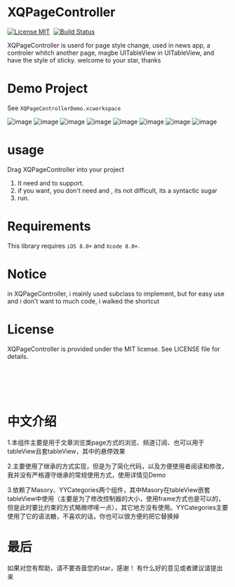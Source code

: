 XQPageController
==============

[![License MIT](https://img.shields.io/badge/license-MIT-green.svg?style=flat)](https://raw.githubusercontent.com/ibireme/YYKit/master/LICENSE)&nbsp;
[![Build Status](https://travis-ci.org/ibireme/YYKit.svg?branch=master)](https://travis-ci.org/ibireme/YYKit)


XQPageController is userd for page style change, used in news app, a controler whitch another  page, magbe UITableView in UITableView, and have the style of sticky. welcome to your star, thanks   


Demo Project
==============
See `XQPageControllerDemo.xcworkspace`

![image](https://github.com/west-east/ReadMeImage/blob/master/XQPageController%20Reource/1.gif) ![image](https://github.com/west-east/ReadMeImage/blob/master/XQPageController%20Reource/2.gif) 
![image](https://github.com/west-east/ReadMeImage/blob/master/XQPageController%20Reource/3.gif) ![image](https://github.com/west-east/ReadMeImage/blob/master/XQPageController%20Reource/4.gif) 
![image](https://github.com/west-east/ReadMeImage/blob/master/XQPageController%20Reource/5.gif) ![image](https://github.com/west-east/ReadMeImage/blob/master/XQPageController%20Reource/6.gif) 
![image](https://github.com/west-east/ReadMeImage/blob/master/XQPageController%20Reource/7.gif) ![image](https://github.com/west-east/ReadMeImage/blob/master/XQPageController%20Reource/8.gif) 



usage
==============

Drag XQPageController into your project 

1. It need <Masory> and <YYCategories> to support.
2. if you want, you don't need  <Masory> and <YYCategories>, its not difficult, its a syntactic sugar
3. run.


Requirements
==============
This library requires `iOS 8.0+` and `Xcode 8.0+`.

Notice
==============
in XQPageController, i mainly used subclass to implement, but for easy use and i don't want to much code, i walked the shortcut 

License
==============
XQPageController is provided under the MIT license. See LICENSE file for details.


<br/><br/>
---
中文介绍
==============
1.本组件主要是用于文章浏览类page方式的浏览、频道订阅、也可以用于tableView且套tableView，其中的悬停效果

2.主要使用了继承的方式实现，但是为了简化代码，以及方便使用者阅读和修改，我并没有严格遵守继承的常规使用方式，使用详情见Demo

3.依赖了Masory、YYCategories两个组件，其中Masory在tableView嵌套tableView中使用（主要是为了修改控制器的大小，使用frame方式也是可以的，但是此时要比约束的方式略微啰嗦一点），其它地方没有使用。YYCategories主要使用了它的语法糖，不喜欢的话，你也可以很方便的把它替换掉

最后
==============
如果对您有帮助，请不要吝啬您的star，感谢！
有什么好的意见或者建议请提出来

